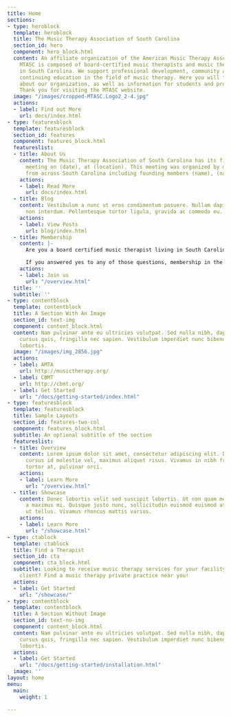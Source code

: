 ```yaml
---
title: Home
sections:
- type: heroblock
  template: heroblock
  title: The Music Therapy Association of South Carolina
  section_id: hero
  component: hero_block.html
  content: An affiliate organization of the American Music Therapy Association (AMTA).
    MTASC is composed of board-certified music therapists and music therapy students
    in South Carolina. We support professional development, community awareness and
    continuing education in the field of music therapy. Here you will find more information
    about our organization, as well as information for students and professional therapists.
    Thank you for visiting the MTASC website.
  image: "/images/cropped-MTASC.Logo2_2-4.jpg"
  actions:
  - label: Find out More
    url: docs/index.html
- type: featuresblock
  template: featuresblock
  section_id: features
  component: features_block.html
  featureslist:
  - title: About Us
    content: The Music Therapy Association of South Carolina has its first organizational
      meeting on (date), at (location). This meeting was organized by music therapists
      from across South Carolina including founding members (name), (name)....
    actions:
    - label: Read More
      url: docs/index.html
  - title: Blog
    content: Vestibulum a nunc ut eros condimentum posuere. Nullam dapibus quis nunc
      non interdum. Pellentesque tortor ligula, gravida ac commodo eu.
    actions:
    - label: View Posts
      url: blog/index.html
  - title: Membership
    content: |-
      Are you a board certified music therapist living in South Carolina? Are you a board certified music therapist looking to move to South Carolina? Are you studying music therapy in South Carolina?

      If you answered yes to any of those questions, membership in the Music Therapy Association of South Carolina is for you!
    actions:
    - label: Join us
      url: "/overview.html"
  title: ''
  subtitle: ''
- type: contentblock
  template: contentblock
  title: A Section With An Image
  section_id: text-img
  component: content_block.html
  content: Nam pulvinar ante eu ultricies volutpat. Sed nulla nibh, dapibus sit amet
    cursus quis, fringilla nec sapien. Vestibulum imperdiet nunc bibendum consectetur
    lobortis.
  image: "/images/img_2856.jpg"
  actions:
  - label: AMTA
    url: http://musictherapy.org/
  - label: CBMT
    url: http://cbmt.org/
  - label: Get Started
    url: "/docs/getting-started/index.html"
- type: featuresblock
  template: featuresblock
  title: Sample Layouts
  section_id: features-two-col
  component: features_block.html
  subtitle: An optional subtitle of the section
  featureslist:
  - title: Overview
    content: Lorem ipsum dolor sit amet, consectetur adipiscing elit. Donec nisl ligula,
      cursus id molestie vel, maximus aliquet risus. Vivamus in nibh fringilla, fringilla
      tortor at, pulvinar orci.
    actions:
    - label: Learn More
      url: "/overview.html"
  - title: Showcase
    content: Donec lobortis velit sed suscipit lobortis. Ut non quam metus. Nullam
      a maximus mi. Quisque justo nunc, sollicitudin euismod euismod at, tincidunt
      ut tellus. Vivamus rhoncus mattis varius.
    actions:
    - label: Learn More
      url: "/showcase.html"
- type: ctablock
  template: ctablock
  title: Find a Therapist
  section_id: cta
  component: cta_block.html
  subtitle: Looking to receive music therapy services for your facility or as an individual
    client? Find a music therapy private practice near you!
  actions:
  - label: Get Started
    url: "/showcase/"
- type: contentblock
  template: contentblock
  title: A Section Without Image
  section_id: text-no-img
  component: content_block.html
  content: Nam pulvinar ante eu ultricies volutpat. Sed nulla nibh, dapibus sit amet
    cursus quis, fringilla nec sapien. Vestibulum imperdiet nunc bibendum consectetur
    lobortis.
  actions:
  - label: Get Started
    url: "/docs/getting-started/installation.html"
  image: ''
layout: home
menu:
  main:
    weight: 1

---
```

